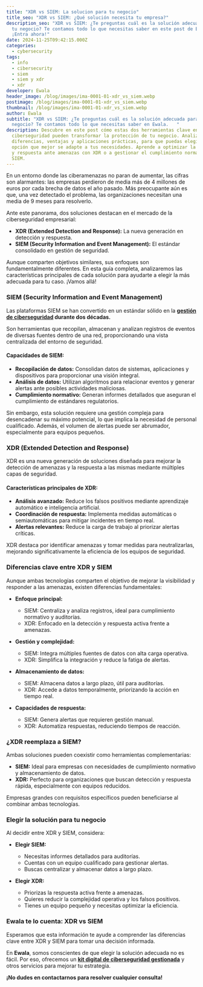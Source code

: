 ```yaml
---
title: "XDR vs SIEM: La solucion para tu negocio"
title_seo: "XDR vs SIEM: ¿Qué solución necesita tu empresa?"
description_seo: "XDR vs SIEM: ¿Te preguntas cuál es la solución adecuada para
  tu negocio? Te contamos todo lo que necesitas saber en este post de Ewala.
  ¡Entra ahora!"
date: 2024-11-25T09:42:15.000Z
categories:
  - cybersecurity
tags:
  - info
  - cibersecurity
  - siem
  - siem y xdr
  - xdr
developer: Ewala
header_image: /blog/images/ima-0001-01-xdr_vs_siem.webp
postimage: /blog/images/ima-0001-01-xdr_vs_siem.webp
thumbnail: /blog/images/ima-0001-01-xdr_vs_siem.webp
author: Ewala
subtitle: "XDR vs SIEM: ¿Te preguntas cuál es la solución adecuada para tu
  negocio? Te contamos todo lo que necesitas saber en Ewala.   "
description: Descubre en este post cómo estas dos herramientas clave en
  ciberseguridad pueden transformar la protección de tu negocio. Analizamos sus
  diferencias, ventajas y aplicaciones prácticas, para que puedas elegir la
  opción que mejor se adapte a tus necesidades. Aprende a optimizar la detección
  y respuesta ante amenazas con XDR o a gestionar el cumplimiento normativo con
  SIEM.
---
```

En un entorno donde las ciberamenazas no paran de aumentar, las cifras son alarmantes: las empresas perdieron de media más de 4 millones de euros por cada brecha de datos el año pasado. Más preocupante aún es que, una vez detectado el problema, las organizaciones necesitan una media de 9 meses para resolverlo.

Ante este panorama, dos soluciones destacan en el mercado de la ciberseguridad empresarial:

- **XDR (Extended Detection and Response):** La nueva generación en detección y respuesta.
- **SIEM (Security Information and Event Management):** El estándar consolidado en gestión de seguridad.

Aunque comparten objetivos similares, sus enfoques son fundamentalmente diferentes. En esta guía completa, analizaremos las características principales de cada solución para ayudarte a elegir la más adecuada para tu caso. ¡Vamos allá!



### **SIEM (Security Information and Event Management)**

Las plataformas SIEM se han convertido en un estándar sólido en la **[gestión de ciberseguridad](https://ewala.es/) durante dos décadas.**

Son herramientas que recopilan, almacenan y analizan registros de eventos de diversas fuentes dentro de una red, proporcionando una vista centralizada del entorno de seguridad.

#### **Capacidades de SIEM:**

- **Recopilación de datos:** Consolidan datos de sistemas, aplicaciones y dispositivos para proporcionar una visión integral.
- **Análisis de datos:** Utilizan algoritmos para relacionar eventos y generar alertas ante posibles actividades maliciosas.
- **Cumplimiento normativo:** Generan informes detallados que aseguran el cumplimiento de estándares regulatorios.

Sin embargo, esta solución requiere una gestión compleja para desencadenar su máximo potencial, lo que implica la necesidad de personal cualificado. Además, el volumen de alertas puede ser abrumador, especialmente para equipos pequeños.


### **XDR (Extended Detection and Response)**

XDR es una nueva generación de soluciones diseñada para mejorar la detección de amenazas y la respuesta a las mismas mediante múltiples capas de seguridad.

#### **Características principales de XDR:**

- **Análisis avanzado:** Reduce los falsos positivos mediante aprendizaje automático e inteligencia artificial.
- **Coordinación de respuesta:** Implementa medidas automáticas o semiautomáticas para mitigar incidentes en tiempo real.
- **Alertas relevantes:** Reduce la carga de trabajo al priorizar alertas críticas.

XDR destaca por identificar amenazas y tomar medidas para neutralizarlas, mejorando significativamente la eficiencia de los equipos de seguridad.


### **Diferencias clave entre XDR y SIEM**

Aunque ambas tecnologías comparten el objetivo de mejorar la visibilidad y responder a las amenazas, existen diferencias fundamentales:

- **Enfoque principal:**
  - SIEM: Centraliza y analiza registros, ideal para cumplimiento normativo y auditorías.
  - XDR: Enfocado en la detección y respuesta activa frente a amenazas.

- **Gestión y complejidad:**
  - SIEM: Integra múltiples fuentes de datos con alta carga operativa.
  - XDR: Simplifica la integración y reduce la fatiga de alertas.

- **Almacenamiento de datos:**
  - SIEM: Almacena datos a largo plazo, útil para auditorías.
  - XDR: Accede a datos temporalmente, priorizando la acción en tiempo real.

- **Capacidades de respuesta:**
  - SIEM: Genera alertas que requieren gestión manual.
  - XDR: Automatiza respuestas, reduciendo tiempos de reacción.


### **¿XDR reemplaza a SIEM?**

Ambas soluciones pueden coexistir como herramientas complementarias:

- **SIEM:** Ideal para empresas con necesidades de cumplimiento normativo y almacenamiento de datos.
- **XDR:** Perfecto para organizaciones que buscan detección y respuesta rápida, especialmente con equipos reducidos.

Empresas grandes con requisitos específicos pueden beneficiarse al combinar ambas tecnologías.


### **Elegir la solución para tu negocio**

Al decidir entre XDR y SIEM, considera:

- **Elegir SIEM:**  
  - Necesitas informes detallados para auditorías.
  - Cuentas con un equipo cualificado para gestionar alertas.
  - Buscas centralizar y almacenar datos a largo plazo.

- **Elegir XDR:**  
  - Priorizas la respuesta activa frente a amenazas.
  - Quieres reducir la complejidad operativa y los falsos positivos.
  - Tienes un equipo pequeño y necesitas optimizar la eficiencia.


### **Ewala te lo cuenta: XDR vs SIEM**

Esperamos que esta información te ayude a comprender las diferencias clave entre XDR y SIEM para tomar una decisión informada. 

En **Ewala**, somos conscientes de que elegir la solución adecuada no es fácil. Por eso, ofrecemos un **[kit digital de ciberseguridad gestionada](https://ewala.es/kit-digital-ciberseguridad-gestionada)** y otros servicios para mejorar tu estrategia.  

**¡No dudes en contactarnos para resolver cualquier consulta!**